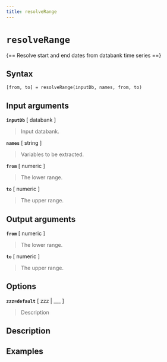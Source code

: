 ```yaml
---
title: resolveRange
---
```


# `resolveRange`

{== Resolve start and end dates from databank time series ==}


## Syntax 

    [from, to] = resolveRange(inputDb, names, from, to)


## Input arguments 

__`inputDb`__ [ databank ]
> 
> Input databank.
> 

__`names`__ [ string ]
> 
> Variables to be extracted.
> 

__`from`__ [ numeric ]
> 
> The lower range.
> 

__`to`__ [ numeric ]
> 
> The upper range.
> 

## Output arguments 

__`from`__ [ numeric ]
> 
> The lower range.
> 

__`to`__ [ numeric ]
> 
> The upper range.
> 

## Options 

__`zzz=default`__ [ zzz | ___ ]
> 
> Description
> 

## Description 



## Examples

```matlab
```